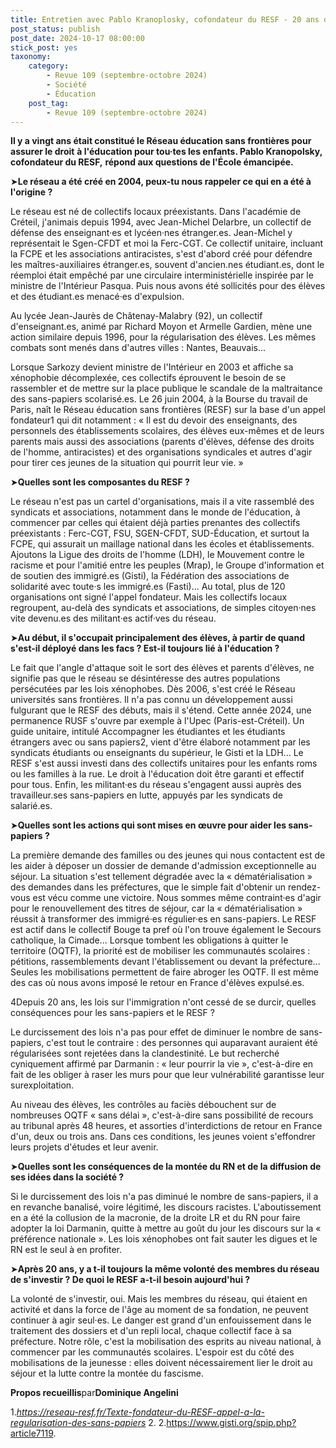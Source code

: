 ```yaml
---
title: Entretien avec Pablo Kranoplosky, cofondateur du RESF - 20 ans d'actions pour les sans-papiers
post_status: publish
post_date: 2024-10-17 08:00:00
stick_post: yes
taxonomy:
    category:
        - Revue 109 (septembre-octobre 2024)
        - Société
        - Éducation
    post_tag:
        - Revue 109 (septembre-octobre 2024)
---
```



**Il y a vingt ans était constitué le Réseau éducation sans frontières pour assurer le droit** **à l'éducation pour tou·tes les enfants. Pablo Kranopolsky, cofondateur du RESF,** **répond aux questions de l'École émancipée.**

➤**Le réseau a été créé en 2004, peux-tu nous rappeler ce qui en a été à l'origine ?**

Le réseau est né de collectifs locaux préexistants. Dans l'académie de Créteil, j'animais depuis 1994, avec Jean-Michel Delarbre, un collectif de défense des enseignant·es et lycéen·nes étranger.es. Jean-Michel y représentait le Sgen-CFDT et moi la Ferc-CGT. Ce collectif unitaire, incluant la FCPE et les associations antiracistes, s'est d'abord créé pour défendre les maîtres-auxiliaires étranger.es, souvent d'ancien.nes étudiant.es, dont le réemploi était empêché par une circulaire interministérielle inspirée par le ministre de l'Intérieur Pasqua. Puis nous avons été sollicités pour des élèves et des étudiant.es menacé·es d'expulsion.

Au lycée Jean-Jaurès de Châtenay-Malabry (92), un collectif d'enseignant.es, animé par Richard Moyon et Armelle Gardien, mène une action similaire depuis 1996, pour la régularisation des élèves. Les mêmes combats sont menés dans d'autres villes : Nantes, Beauvais...

Lorsque Sarkozy devient ministre de l'Intérieur en 2003 et affiche sa xénophobie décomplexée, ces collectifs éprouvent le besoin de se rassembler et de mettre sur la place publique le scandale de la maltraitance des sans-papiers scolarisé.es. Le 26 juin 2004, à la Bourse du travail de Paris, naît le Réseau éducation sans frontières (RESF) sur la base d'un appel fondateur1 qui dit notamment : « Il est du devoir des enseignants, des personnels des établissements scolaires, des élèves eux-mêmes et de leurs parents mais aussi des associations (parents d'élèves, défense des droits de l'homme, antiracistes) et des organisations syndicales et autres d'agir pour tirer ces jeunes de la situation qui pourrit leur vie. »

➤**Quelles sont les composantes du RESF ?**

Le réseau n'est pas un cartel d'organisations, mais il a vite rassemblé des syndicats et associations, notamment dans le monde de l'éducation, à commencer par celles qui étaient déjà parties prenantes des collectifs préexistants : Ferc-CGT, FSU, SGEN-CFDT, SUD-Éducation, et surtout la FCPE, qui assurait un maillage national dans les écoles et établissements. Ajoutons la Ligue des droits de l'homme (LDH), le Mouvement contre le racisme et pour l'amitié entre les peuples (Mrap), le Groupe d'information et de soutien des immigré.es (Gisti), la Fédération des associations de solidarité avec toute·s les immigré.es (Fasti)... Au total, plus de 120 organisations ont signé l'appel fondateur. Mais les collectifs locaux regroupent, au-delà des syndicats et associations, de simples citoyen·nes vite devenu.es des militant·es actif·ves du réseau.

➤**Au début, il s'occupait principalement des élèves, à partir de quand s'est-il déployé dans les facs ? Est-il toujours lié à l'éducation ?**

Le fait que l'angle d'attaque soit le sort des élèves et parents d'élèves, ne signifie pas que le réseau se désintéresse des autres populations persécutées par les lois xénophobes. Dès 2006, s'est créé le Réseau universités sans frontières. Il n'a pas connu un développement aussi fulgurant que le RESF des débuts, mais il s'étend. Cette année 2024, une permanence RUSF s'ouvre par exemple à l'Upec (Paris-est-Créteil). Un guide unitaire, intitulé Accompagner les étudiantes et les étudiants étrangers avec ou sans papiers2, vient d'être élaboré notamment par les syndicats étudiants ou enseignants du supérieur, le Gisti et la LDH... Le RESF s'est aussi investi dans des collectifs unitaires pour les enfants roms ou les familles à la rue. Le droit à l'éducation doit être garanti et effectif pour tous. Enfin, les militant·es du réseau s'engagent aussi auprès des travailleur.ses sans-papiers en lutte, appuyés par les syndicats de salarié.es.

➤**Quelles sont les actions qui sont mises en œuvre pour aider les sans-papiers ?**

La première demande des familles ou des jeunes qui nous contactent est de les aider à déposer un dossier de demande d'admission exceptionnelle au séjour. La situation s'est tellement dégradée avec la « dématérialisation » des demandes dans les préfectures, que le simple fait d'obtenir un rendez-vous est vécu comme une victoire. Nous sommes même contraint·es d'agir pour le renouvellement des titres de séjour, car la « dématérialisation » réussit à transformer des immigré·es régulier·es en sans-papiers. Le RESF est actif dans le collectif Bouge ta pref où l'on trouve également le Secours catholique, la Cimade... Lorsque tombent les obligations à quitter le territoire (OQTF), la priorité est de mobiliser les communautés scolaires : pétitions, rassemblements devant l'établissement ou devant la préfecture... Seules les mobilisations permettent de faire abroger les OQTF. Il est même des cas où nous avons imposé le retour en France d'élèves expulsé.es.

4Depuis 20 ans, les lois sur l'immigration n'ont cessé de se durcir, quelles conséquences pour les sans-papiers et le RESF ?

Le durcissement des lois n'a pas pour effet de diminuer le nombre de sans-papiers, c'est tout le contraire : des personnes qui auparavant auraient été régularisées sont rejetées dans la clandestinité. Le but recherché cyniquement affirmé par Darmanin : « leur pourrir la vie », c'est-à-dire en fait de les obliger à raser les murs pour que leur vulnérabilité garantisse leur surexploitation.

Au niveau des élèves, les contrôles au faciès débouchent sur de nombreuses OQTF « sans délai », c'est-à-dire sans possibilité de recours au tribunal après 48 heures, et assorties d'interdictions de retour en France d'un, deux ou trois ans. Dans ces conditions, les jeunes voient s'effondrer leurs projets d'études et leur avenir.

➤**Quelles sont les conséquences de la montée du RN et de la diffusion de ses idées dans la société ?**

Si le durcissement des lois n'a pas diminué le nombre de sans-papiers, il a en revanche banalisé, voire légitimé, les discours racistes. L'aboutissement en a été la collusion de la macronie, de la droite LR et du RN pour faire adopter la loi Darmanin, quitte à mettre au goût du jour les discours sur la « préférence nationale ». Les lois xénophobes ont fait sauter les digues et le RN est le seul à en profiter.

➤**Après 20 ans, y a t-il toujours la même volonté des membres du réseau de s'investir ? De quoi le RESF a-t-il besoin aujourd'hui ?**

La volonté de s'investir, oui. Mais les membres du réseau, qui étaient en activité et dans la force de l'âge au moment de sa fondation, ne peuvent continuer à agir seul·es. Le danger est grand d'un enfouissement dans le traitement des dossiers et d'un repli local, chaque collectif face à sa préfecture. Notre rôle, c'est la mobilisation des esprits au niveau national, à commencer par les communautés scolaires. L'espoir est du côté des mobilisations de la jeunesse : elles doivent nécessairement lier le droit au séjour et la lutte contre la montée du fascisme.

**Propos recueillis**par**Dominique Angelini**

1.*https://reseau-resf.fr/Texte-fondateur-du-RESF-appel-a-la-regularisation-des-sans-papiers* 2.  2.https://www.gisti.org/spip.php?article7119.

